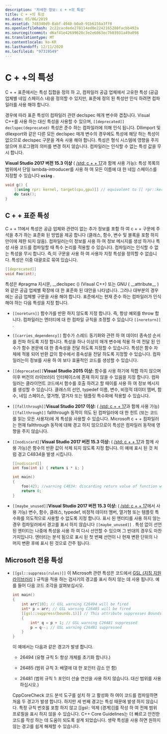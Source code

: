 ```yaml
---
description: '자세한 정보: c + +의 특성'
title: C + +의 특성
ms.date: 05/06/2019
ms.assetid: 748340d9-8abf-4940-b0a0-91b6156a3ff8
ms.openlocfilehash: 2c22cacdede278114ed0e2242165280facbb492a
ms.sourcegitcommit: d6af41e42699628c3e2e6063ec7b03931a49a098
ms.translationtype: MT
ms.contentlocale: ko-KR
ms.lasthandoff: 12/11/2020
ms.locfileid: "97319549"
---
```

# <a name="attributes-in-c"></a>C + +의 특성

C + + 표준에서는 특성 집합을 정의 하 고, 컴파일러 공급 업체에서 고유한 특성 (공급 업체별 네임 스페이스 내)을 정의할 수 있지만, 표준에 정의 된 특성만 인식 하려면 컴파일러를 사용 해야 합니다.

경우에 따라 표준 특성이 컴파일러 관련 declspec 매개 변수와 겹칩니다. Visual C++를 사용 하는 대신 특성을 사용할 수 있으며, `[[deprecated]]` `declspec(deprecated)` 특성은 준수 하는 컴파일러에 의해 인식 됩니다. Dllimport 및 dllexport와 같은 다른 모든 declspec 매개 변수의 경우에도 특성에 해당 하는 특성이 없으므로 declspec 구문을 계속 사용 해야 합니다. 특성은 형식 시스템에 영향을 주지 않으며 프로그램의 의미를 변경 하지 않습니다. 컴파일러는 인식할 수 없는 특성 값을 무시 합니다.

**Visual Studio 2017 버전 15.3 이상** ( [/std: c + + 17](../build/reference/std-specify-language-standard-version.md)과 함께 사용 가능): 특성 목록의 범위에서 단일 lambda-introducer를 사용 하 여 모든 이름에 대 한 네임 스페이스를 지정할 수 있습니다 **`using`** .

```cpp
void g() {
    [[using rpr: kernel, target(cpu,gpu)]] // equivalent to [[ rpr::kernel, rpr::target(cpu,gpu) ]]
    do task();
}
```

## <a name="c-standard-attributes"></a>C + + 표준 특성

C + + 11에서 특성은 공급 업체와 관련이 없는 추가 정보를 포함 하 여 c + + 구문에 주석을 추가 하는 표준화 된 방법을 제공 합니다 (클래스, 함수, 변수 및 블록을 포함 하지만이에 제한 되지 않음). 컴파일러는이 정보를 사용 하 여 정보 메시지를 생성 하거나 특성 사용 코드를 컴파일할 때 특수 논리를 적용할 수 있습니다. 컴파일러는 인식할 수 없는 특성을 무시 합니다. 즉,이 구문을 사용 하 여 사용자 지정 특성을 정의할 수 없습니다. 특성은 이중 대괄호로 묶여 있습니다.

```cpp
[[deprecated]]
void Foo(int);
```

특성은 #pragma 지시문, __declspec () (Visual C++) 또는 GNU ( &#95;&#95;attribute&#95;&#95; )와 같은 공급 업체별 확장에 대 한 표준화 된 대안을 나타냅니다. 그러나 대부분의 경우에는 공급 업체별 구문을 사용 해야 합니다. 표준에서는 현재 준수 하는 컴파일러가 인식 해야 하는 다음 특성을 지정 합니다.

- `[[noreturn]]` 함수가를 반환 하지 않도록 지정 합니다. 즉, 항상 예외를 throw 합니다. 컴파일러는 엔터티에 대 한 컴파일 규칙을 조정할 수 있습니다 `[[noreturn]]` .

- `[[carries_dependency]]` 함수가 스레드 동기화와 관련 하 여 데이터 종속성 순서를 전파 하도록 지정 합니다. 특성을 하나 이상의 매개 변수에 적용 하 여 전달 된 인수가 함수 본문에 대 한 종속성을 전달 하도록 지정할 수 있습니다. 특성은 함수 자체에 적용 되어 반환 값이 함수에서 종속성을 전달 하도록 지정할 수 있습니다. 컴파일러는이 정보를 사용 하 여 보다 효율적인 코드를 생성할 수 있습니다.

- `[[deprecated]]`**Visual Studio 2015 이상:** 함수를 사용 하기에 적합 하지 않으며 이후 버전의 라이브러리 인터페이스에 존재 하지 않을 수 있음을 지정 합니다. 컴파일러는 클라이언트 코드에서 함수를 호출 하려고 할 때이를 사용 하 여 정보 메시지를 생성할 수 있습니다. 클래스의 선언, typedef 이름, 변수, 비정적 데이터 멤버, 함수, 네임 스페이스, 열거형, 열거자 또는 템플릿 특수화에 적용할 수 있습니다.

- `[[fallthrough]]`**Visual Studio 2017 이상:** ( [/std: c + + 17](../build/reference/std-specify-language-standard-version.md)과 함께 사용 가능) `[[fallthrough]]` fallthrough 동작이 의도 된 컴파일러에 [](switch-statement-cpp.md) 대 한 힌트 (또는 코드를 읽는 모든 사용자)에 게 특성을 사용할 수 있습니다. Microsoft c + + 컴파일러는 현재 fallthrough 동작에 대해 경고 하지 않으므로이 특성은 컴파일러 동작에 영향을 주지 않습니다.

- `[[nodiscard]]`**Visual Studio 2017 버전 15.3 이상:** ( [/std: c + + 17](../build/reference/std-specify-language-standard-version.md)과 함께 사용 가능)은 함수의 반환 값이 삭제 되지 않도록 지정 합니다. 이 예에 표시 된 것 처럼 경고 C4834을 발생 시킵니다.

    ```cpp
    [[nodiscard]]
    int foo(int i) { return i * i; }

    int main()
    {
        foo(42); //warning C4834: discarding return value of function with 'nodiscard' attribute
        return 0;
    }
    ```

- `[[maybe_unused]]`**Visual Studio 2017 버전 15.3 이상:** ( [/std: c + + 17](../build/reference/std-specify-language-standard-version.md)에서 사용 가능) 변수, 함수, 클래스, typedef, 비정적 데이터 멤버, 열거형 또는 템플릿 특수화를 의도적으로 사용할 수 없도록 지정 합니다. 표시 된 엔터티를 사용 하지 않는 경우 컴파일러에서 경고를 표시 하지 않습니다 `[[maybe_unused]]` . 특성 없이 선언 된 엔터티는 나중에 특성을 사용 하 여 다시 선언할 수 있으며 그 반대의 경우도 마찬가지입니다. 엔터티는 분석 됨으로 표시 된 첫 번째 선언이 나 현재 변환 단위의 나머지 변환 후에 표시 된 것으로 간주 됩니다.

## <a name="microsoft-specific-attributes"></a>Microsoft 전용 특성

- `[[gsl::suppress(rules)]]` 이 Microsoft 관련 특성은 코드에서 [GSL (지침 지원 라이브러리](https://github.com/Microsoft/GSL) ) 규칙을 적용 하는 검사기의 경고를 표시 하지 않는 데 사용 됩니다. 예를 들어 다음 코드 조각을 살펴보십시오.

    ```cpp
    int main()
    {
        int arr[10]; // GSL warning C26494 will be fired
        int* p = arr; // GSL warning C26485 will be fired
        [[gsl::suppress(bounds.1)]] // This attribute suppresses Bounds rule #1
        {
            int* q = p + 1; // GSL warning C26481 suppressed
            p = q--; // GSL warning C26481 suppressed
        }
    }
    ```

  이 예에서는 다음과 같은 경고가 발생 합니다.

  - 26494 (유형 규칙 5: 항상 개체를 초기화 합니다.)

  - 26485 (범위 규칙 3: 배열에 대 한 포인터 감소 안 함)

  - 26481 (범위 규칙 1: 포인터 산술 연산을 사용 하지 않습니다. 대신 범위를 사용 하십시오.)

  CppCoreCheck 코드 분석 도구를 설치 하 고 활성화 하 여이 코드를 컴파일하면 처음 두 경고가 발생 합니다. 하지만 세 번째 경고는 특성 때문에 발생 하지 않습니다. 특정 규칙 번호를 포함 하지 않고 [[gsl:: 억제 (경계)]]를 작성 하 여 전체 범위 프로필을 표시 하지 않을 수 있습니다. C++ Core Guidelines는 더 빠르고 안전한 코드를 작성 하는 데 도움이 되도록 설계 되었습니다. 생략 특성을 사용 하면 원하지 않는 경고를 쉽게 해제할 수 있습니다.
  
